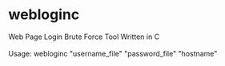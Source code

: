 # webloginc
Web Page Login Brute Force Tool Written in C</br></br>
Usage: webloginc "username_file" "password_file" "hostname"
